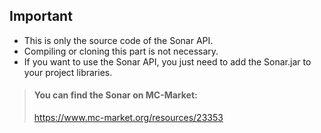## Important
* This is only the source code of the Sonar API.
* Compiling or cloning this part is not necessary.
* If you want to use the Sonar API, you just need to add the Sonar.jar to your project libraries.

> #### You can find the Sonar on MC-Market:
> https://www.mc-market.org/resources/23353